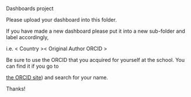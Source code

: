 Dashboards project



Please upload your dashboard into this folder. 



If you have made a new dashboard please put it into a new sub-folder and label accordingly, 

i.e. < Country >< Original Author ORCID >

Be sure to use the ORCID that you acquired for yourself at the school. You can find it if you go to 

[the ORCID site](https://orcid.org)) and search for your name.



Thanks!